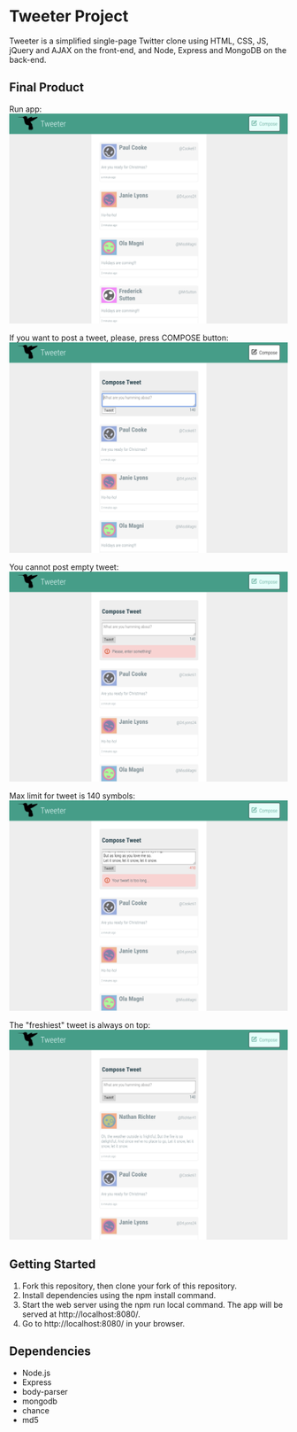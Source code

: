 # Tweeter Project

Tweeter is a simplified single-page Twitter clone using HTML, CSS, JS, jQuery and AJAX on the front-end, and Node, Express and MongoDB on the back-end.

## Final Product

Run app:
![Screenshot of main view](https://github.com/LuckyLusik/tweeter/blob/master/docs/main_view.png?raw=true)

If you want to post a tweet, please, press COMPOSE button:
![Screenshot of new tweet](https://github.com/LuckyLusik/tweeter/blob/master/docs/new_tweet.png?raw=true)

You cannot post empty tweet:
![Screenshot of the mistake message of empty tweet](https://github.com/LuckyLusik/tweeter/blob/master/docs/empty_tweet.png?raw=true)

Max limit for tweet is 140 symbols:
![Screenshot of the mistake message of too long tweet](https://github.com/LuckyLusik/tweeter/blob/master/docs/long_tweet.png?raw=true)

The "freshiest" tweet is always on top:
![Screenshot of posted tweet](https://github.com/LuckyLusik/tweeter/blob/master/docs/posted_tweet.png?raw=true)

## Getting Started

1. Fork this repository, then clone your fork of this repository.
2. Install dependencies using the npm install command.
3. Start the web server using the npm run local command. The app will be served at http://localhost:8080/.
4. Go to http://localhost:8080/ in your browser.

## Dependencies

- Node.js
- Express
- body-parser
- mongodb
- chance
- md5
